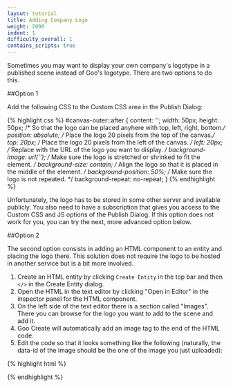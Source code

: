 ```yaml
---
layout: tutorial
title: Adding Company Logo
weight: 2000
indent: 1
difficulty_overall: 1
contains_scripts: true
---
```


Sometimes you may want to display your own company's logotype in a published scene instead of Goo's logotype.
There are two options to do this.

##Option 1

Add the following CSS to the Custom CSS area in the Publish Dialog:

{% highlight css %}
#canvas-outer::after {
    content: '';
    width: 50px;
    height: 50px;
    /* So that the logo can be placed anyhere with top, left, right, bottom.*/
    position: absolute;
    /* Place the logo 20 pixels from the top of the canvas.*/
    top: 20px;
    /* Place the logo 20 pixels from the left of the canvas. */
    left: 20px;
    /* Replace <logo url> with the URL of the logo you want to display. */
    background-image: url('<logo url>');
    /* Make sure the logo is stretched or shrinked to fit the element. */
    background-size: contain;
    /* Align the logo so that it is placed in the middle of the element. */
    background-position: 50%;
    /* Make sure the logo is not repeated. */
    background-repeat: no-repeat;
}
{% endhighlight %}

Unfortunately, the logo has to be stored in some other server and available publicly.
You also need to have a subscription that gives you access to the Custom CSS and
JS options of the Publish Dialog. If this option does not work for you, you can
try the next, more advanced option below.

##Option 2

The second option consists in adding an HTML component to an entity and placing the logo there.
This solution does not require the logo to be hosted in another service but is a bit more involved.

1. Create an HTML entity by clicking ```Create Entity``` in the top bar and then ```</>``` in the Create Entity dialog.
2. Open the HTML in the text editor by clicking "Open in Editor" in the inspector panel for the HTML component.
3. On the left side of the text editor there is a section called "Images". There you can browse for the logo you want to add to the scene and add it.
4. Goo Create will automatically add an image tag to the end of the HTML code.
5. Edit the code so that it looks something like the following (naturally, the data-id of the image should be the one of the image you just uploaded):

{% highlight html %}
<style>
    .custom-logo {
        position: absolute;
        display: block;
        width: 80px;
        top: 20px;
        left: 20px;
    }
</style>

<img class="custom-logo" data-id="dd6e72ac902e3ea325d1ca3cc61edbb01653bb00.png" />
{% endhighlight %}